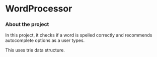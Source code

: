 # WordProcessor

### About the project

In this project, it checks if a word is spelled correctly and recommends autocomplete options as a user types. 

This uses trie data structure. 
